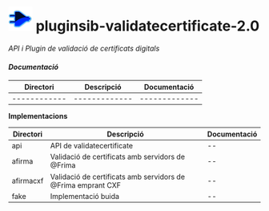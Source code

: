 # ![Logo](https://github.com/GovernIB/maven/raw/binaris/pluginsib/projectinfo_Attachments/icon.jpg) pluginsib-validatecertificate-2.0
*API i Plugin de validació de certificats digitals*

#### ***Documentació***

Directori | Descripció | Documentació
------------ | ------------- | -------------
------------ | ------------- | -------------

**Implementacions**

Directori | Descripció | Documentació
------------ | ------------- | -------------
api | API de validatecertificate | --
afirma | Validació de certificats amb servidors de @Frima | -- 
afirmacxf | Validació de certificats amb servidors de @Frima emprant CXF | --
fake | Implementació buida | --

